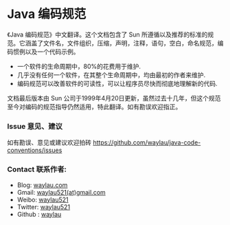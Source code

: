 # Java 编码规范

《Java 编码规范》中文翻译。这个文档包含了 Sun 所遵循以及推荐的标准的规范。它涵盖了文件名，文件组织，压缩，声明，注释，语句，空白，命名规范，编码惯例以及一个代码示例。

- 一个软件的生命周期中，80%的花费用于维护.
- 几乎没有任何一个软件，在其整个生命周期中，均由最初的作者来维护.
- 编码规范可以改善软件的可读性，可以让程序员尽快而彻底地理解新的代码.

文档最后版本由 Sun 公司于1999年4月20日更新，虽然过去十几年，但这个规范至今对编码的规范指导仍然适用，特此翻译。如有勘误欢迎指正。

### Issue 意见、建议

如有勘误、意见或建议欢迎拍砖 <https://github.com/waylau/java-code-conventions/issues>

### Contact 联系作者:

* Blog: [waylau.com](https://waylau.com)
* Gmail: [waylau521(at)gmail.com](mailto:waylau521@gmail.com)
* Weibo: [waylau521](http://weibo.com/waylau521)
* Twitter: [waylau521](https://twitter.com/waylau521)
* Github : [waylau](https://github.com/waylau)